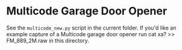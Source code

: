 # Multicode Garage Door Opener  
See the `multicode_new.py` script in the current folder.  If you'd like an example capture of a Multicode garage door opener run cat xa? >> FM_889_2M.raw in this directory.  
